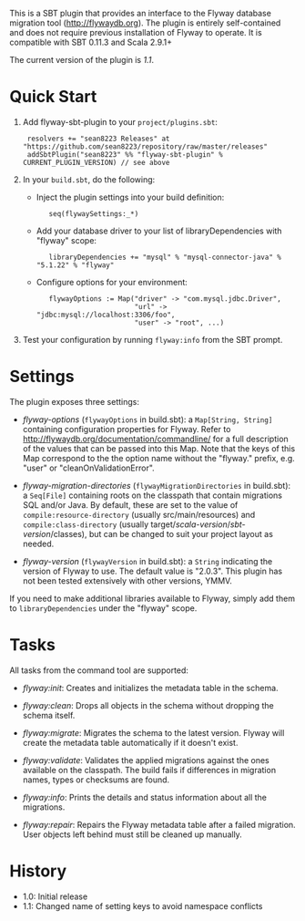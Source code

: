 This is a SBT plugin that provides an interface to the Flyway database
migration tool (<http://flywaydb.org>). The plugin is entirely self-contained
and does not require previous installation of Flyway to operate. It is
compatible with SBT 0.11.3 and Scala 2.9.1+

The current version of the plugin is *1.1*.


Quick Start
===========

1. Add flyway-sbt-plugin to your `project/plugins.sbt`:
    
		resolvers += "sean8223 Releases" at "https://github.com/sean8223/repository/raw/master/releases"
        addSbtPlugin("sean8223" %% "flyway-sbt-plugin" % CURRENT_PLUGIN_VERSION) // see above

2. In your `build.sbt`, do the following:
 
   * Inject the plugin settings into your build definition:

            seq(flywaySettings:_*)

   * Add your database driver to your list of libraryDependencies with "flyway" scope:

            libraryDependencies += "mysql" % "mysql-connector-java" % "5.1.22" % "flyway"

   * Configure options for your environment:

            flywayOptions := Map("driver" -> "com.mysql.jdbc.Driver",
                                 "url" -> "jdbc:mysql://localhost:3306/foo",
                                 "user" -> "root", ...) 
						 
3. Test your configuration by running `flyway:info` from the SBT prompt.
	

Settings
========

The plugin exposes three settings:

* *flyway-options* (`flywayOptions` in build.sbt): a `Map[String, String]` 
  containing configuration properties for Flyway. Refer to 
  <http://flywaydb.org/documentation/commandline/> for a full description
  of the values that can be passed into this Map. Note that the keys of this
  Map correspond to the the option name without the "flyway." prefix,
  e.g. "user" or "cleanOnValidationError".

* *flyway-migration-directories* (`flywayMigrationDirectories` in 
  build.sbt): a `Seq[File]` containing roots on the classpath that contain
  migrations SQL and/or Java. By default, these are set to the value of
  `compile:resource-directory` (usually src/main/resources) and 
  `compile:class-directory` (usually target/_scala-version_/_sbt-version_/classes),
  but can be changed to suit your project layout as needed.

* *flyway-version* (`flywayVersion` in build.sbt): a `String`
  indicating the version of Flyway to use. The default value is "2.0.3".
  This plugin has not been tested extensively with other versions, YMMV.

If you need to make additional libraries available to Flyway, simply add
them to `libraryDependencies` under the "flyway" scope.


Tasks
=====

All tasks from the command tool are supported:

* *flyway:init*: Creates and initializes the metadata table in the schema.

* *flyway:clean*: Drops all objects in the schema without dropping the schema itself.

* *flyway:migrate*: Migrates the schema to the latest version. Flyway will create the metadata table automatically if it doesn't exist.

* *flyway:validate*: Validates the applied migrations against the ones available on the classpath. The build fails if differences in migration names, types or checksums are found.

* *flyway:info*: Prints the details and status information about all the migrations.

* *flyway:repair*: Repairs the Flyway metadata table after a failed migration. User objects left behind must still be cleaned up manually.


History
=======

* 1.0: Initial release
* 1.1: Changed name of setting keys to avoid namespace conflicts
